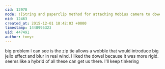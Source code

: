 ```yaml
---
cid: 12978
node: ![String and paperclip method for attaching Mobius camera to dowel pendulum rig](../notes/tonyc/11-30-2015/string-and-paperclip-method-for-attaching-mobius-camera-to-dowel-pendulum-rig)
nid: 12463
created_at: 2015-12-01 18:42:03 +0000
timestamp: 1448995323
uid: 447491
author: tonyc
---
```


big problem I can see is the zip tie allows a wobble that would introduce big jello effect and blur in real wind. I liked the dowel because it was more rigid. seems like a hybrid of all these can get us there. I'll keep tinkering
